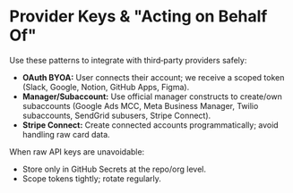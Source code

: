 # Provider Keys & "Acting on Behalf Of"

Use these patterns to integrate with third‑party providers safely:

- **OAuth BYOA:** User connects their account; we receive a scoped token (Slack, Google, Notion, GitHub Apps, Figma).
- **Manager/Subaccount:** Use official manager constructs to create/own subaccounts (Google Ads MCC, Meta Business Manager, Twilio subaccounts, SendGrid subusers, Stripe Connect).
- **Stripe Connect:** Create connected accounts programmatically; avoid handling raw card data.

When raw API keys are unavoidable:
- Store only in GitHub Secrets at the repo/org level.
- Scope tokens tightly; rotate regularly.
